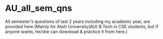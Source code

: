 # AU_all_sem_qns

All semester's questions of last 2 years including my academic year, are provided here.(Mainly for Alaih University(AU) B.Tech in CSE students, but if anyone wants, he/she can download & practice it from here.)
